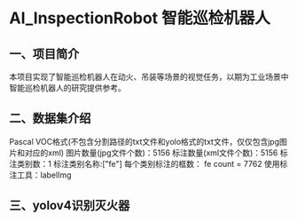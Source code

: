 # AI_InspectionRobot 智能巡检机器人
## 一、项目简介
本项目实现了智能巡检机器人在动火、吊装等场景的视觉任务，以期为工业场景中智能巡检机器人的研究提供参考。
## 二、数据集介绍
Pascal VOC格式(不包含分割路径的txt文件和yolo格式的txt文件，仅仅包含jpg图片和对应的xml)
图片数量(jpg文件个数)：5156
标注数量(xml文件个数)：5156
标注类别数：1
标注类别名称:["fe"]
每个类别标注的框数：
fe count = 7762
使用标注工具：labelImg
## 三、yolov4识别灭火器

